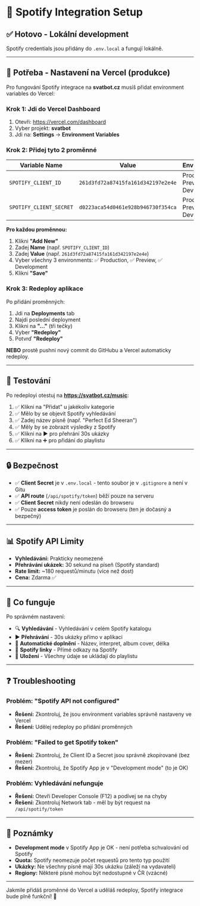 # 🎵 Spotify Integration Setup

## ✅ Hotovo - Lokální development

Spotify credentials jsou přidány do `.env.local` a fungují lokálně.

---

## 🚀 Potřeba - Nastavení na Vercel (produkce)

Pro fungování Spotify integrace na **svatbot.cz** musíš přidat environment variables do Vercel:

### Krok 1: Jdi do Vercel Dashboard

1. Otevři: https://vercel.com/dashboard
2. Vyber projekt: **svatbot**
3. Jdi na: **Settings** → **Environment Variables**

### Krok 2: Přidej tyto 2 proměnné

| Variable Name | Value | Environment |
|--------------|-------|-------------|
| `SPOTIFY_CLIENT_ID` | `261d3fd72a87415fa161d342197e2e4e` | Production, Preview, Development |
| `SPOTIFY_CLIENT_SECRET` | `d0223aca54d0461e928b946730f354ca` | Production, Preview, Development |

**Pro každou proměnnou:**
1. Klikni **"Add New"**
2. Zadej **Name** (např. `SPOTIFY_CLIENT_ID`)
3. Zadej **Value** (např. `261d3fd72a87415fa161d342197e2e4e`)
4. Vyber všechny 3 environments: ✅ Production, ✅ Preview, ✅ Development
5. Klikni **"Save"**

### Krok 3: Redeploy aplikace

Po přidání proměnných:
1. Jdi na **Deployments** tab
2. Najdi poslední deployment
3. Klikni na **"..."** (tři tečky)
4. Vyber **"Redeploy"**
5. Potvrď **"Redeploy"**

**NEBO** prostě pushni nový commit do GitHubu a Vercel automaticky redeploy.

---

## 🧪 Testování

Po redeployi otestuj na **https://svatbot.cz/music**:

1. ✅ Klikni na "Přidat" u jakékoliv kategorie
2. ✅ Mělo by se objevit Spotify vyhledávání
3. ✅ Zadej název písně (např. "Perfect Ed Sheeran")
4. ✅ Měly by se zobrazit výsledky z Spotify
5. ✅ Klikni na ▶️ pro přehrání 30s ukázky
6. ✅ Klikni na ➕ pro přidání do playlistu

---

## 🔒 Bezpečnost

- ✅ **Client Secret** je v `.env.local` - tento soubor je v `.gitignore` a není v Gitu
- ✅ **API route** (`/api/spotify/token`) běží pouze na serveru
- ✅ **Client Secret** nikdy není odeslán do browseru
- ✅ Pouze **access token** je poslán do browseru (ten je dočasný a bezpečný)

---

## 📊 Spotify API Limity

- **Vyhledávání:** Prakticky neomezené
- **Přehrávání ukázek:** 30 sekund na píseň (Spotify standard)
- **Rate limit:** ~180 requestů/minutu (více než dost)
- **Cena:** Zdarma ✅

---

## 🎯 Co funguje

Po správném nastavení:

- 🔍 **Vyhledávání** - Vyhledávání v celém Spotify katalogu
- ▶️ **Přehrávání** - 30s ukázky přímo v aplikaci
- 🎵 **Automatické doplnění** - Název, interpret, album cover, délka
- 🔗 **Spotify linky** - Přímé odkazy na Spotify
- 💾 **Uložení** - Všechny údaje se ukládají do playlistu

---

## ❓ Troubleshooting

### Problém: "Spotify API not configured"
- **Řešení:** Zkontroluj, že jsou environment variables správně nastaveny ve Vercel
- **Řešení:** Udělej redeploy po přidání proměnných

### Problém: "Failed to get Spotify token"
- **Řešení:** Zkontroluj, že Client ID a Secret jsou správně zkopírované (bez mezer)
- **Řešení:** Zkontroluj, že Spotify App je v "Development mode" (to je OK)

### Problém: Vyhledávání nefunguje
- **Řešení:** Otevři Developer Console (F12) a podívej se na chyby
- **Řešení:** Zkontroluj Network tab - měl by být request na `/api/spotify/token`

---

## 📝 Poznámky

- **Development mode** v Spotify App je OK - není potřeba schvalování od Spotify
- **Quota:** Spotify neomezuje počet requestů pro tento typ použití
- **Ukázky:** Ne všechny písně mají 30s ukázku (záleží na vydavateli)
- **Regiony:** Některé písně mohou být nedostupné v ČR (vzácné)

---

Jakmile přidáš proměnné do Vercel a uděláš redeploy, Spotify integrace bude plně funkční! 🎉


